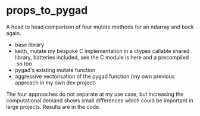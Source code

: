 # props_to_pygad
A head to head comparison of four mutate methods for an ndarray and back again.

 - base library
 - keith_mutate my bespoke C implementation in a ctypes callable shared library, batteries included, see the C module is here and a precompiled .so too
 - pygad's existing mutate function
 - aggressive vectorisation of the pygad function (my own previous approach in my own dev project)
 
 The four approaches do not separate at my use case, but increasing the computational demand shows small differences which could be important in large projects.
 Results are in the code.
